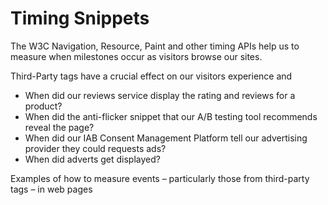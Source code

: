# Timing Snippets

The W3C Navigation, Resource, Paint and other timing APIs help us to measure when milestones occur as visitors browse our sites.


Third-Party tags have a crucial effect on our visitors experience and 

- When did our reviews service display the rating and reviews for a product?
- When did the anti-flicker snippet that our A/B testing tool recommends reveal the page?
- When did our IAB Consent Management Platform tell our advertising provider they could requests ads?
- When did adverts get displayed?



Examples of how to measure events – particularly those from third-party tags – in web pages
